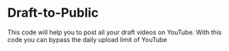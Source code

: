 # Draft-to-Public
This code will help you to post all your draft videos on YouTube. With this code you can bypass the daily upload limit of YouTube
